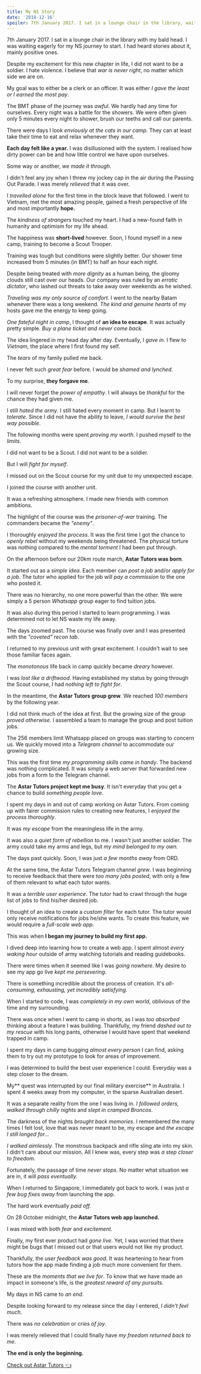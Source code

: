 ```yaml
---
title: My NS Story
date: '2018-12-16'
spoiler: 7th January 2017. I sat in a lounge chair in the library, waiting eagerly for my NS journey to start...
---
```


7th January 2017. I sat in a lounge chair in the library with my bald head. I was waiting eagerly for my NS journey to start. I had heard stories about it, mainly positive ones.

Despite my excitement for this new chapter in life, I did not want to be a soldier. I hate violence. I believe that _war is never right_, no matter which side we are on.

My goal was to either be a clerk or an officer. It was either _I gave the least or I earned the most pay_.

The BMT phase of the journey was _awful_.
We hardly had any time for ourselves. Every night was a battle for the showers. We were often given only 5 minutes every night to shower, brush our teeths and call our parents.

There were days I look _enviously at the cats in our camp_. They can at least take their time to eat and relax whenever they want.

**Each day felt like a year.** I was disillusioned with the system. I realised how dirty power can be and how little control we have upon ourselves.

Some way or another, _we made it through_.

I didn't feel any joy when I threw my jockey cap in the air during the Passing Out Parade. I was merely _relieved_ that it was over.

I _travelled alone_ for the first time in the block leave that followed. I went to Vietnam, met the most amazing people, gained a fresh perspective of life and most importantly **hope.**

The _kindness of strangers_ touched my heart. I had a new-found faith in humanity and optimism for my life ahead.

The happiness was **short-lived** however.
Soon, I found myself in a new camp, training to become a Scout Trooper.

Training was tough but conditions were slightly better. Our shower time increased from 5 minutes (in BMT) to half an hour each night.

Despite being treated with _more dignity_ as a human being, the gloomy clouds still cast over our heads. Our company was ruled by an _erratic dictator_, who lashed out threats to take away over weekends as he wished.

_Traveling was my only source of comfort_. I went to the nearby Batam whenever there was a long weekend. _The kind and genuine hearts_ of my hosts gave me the energy to keep going.

_One fateful night in camp_, I thought of **an idea to escape**. It was actually pretty simple. _Buy a plane ticket and never come back_.

The idea lingered in my head day after day. Eventually, I _gave in_. I flew to _Vietnam_, the place where I first found my self.

The _tears_ of my family pulled me back.

I never felt such _great fear_ before. I would be _shamed and lynched_.

To my surprise, **they forgave me**.

I will never forget the _power of empathy_. I will always be _thankful_ for the chance they had given me.

I still _hated the army_. I still hated every moment in camp. But I learnt to _tolerate_. Since I did not have the ability to leave, _I would survive the best way possible_.

The following months were spent _proving my worth_. I pushed myself to the _limits_.

I did not want to be a Scout. I did not want to be a soldier.

But I will _fight for myself_.

I missed out on the Scout course for my unit due to my unexpected escape.

I joined the course with another unit.

It was a refreshing atmosphere. I made new friends with common ambitions.

The highlight of the course was the _prisoner-of-war_ training. The commanders became the _"enemy"_.

I thoroughly _enjoyed the process_. It was the first time I got the chance to _openly rebel_ without my weekends being threatened. The physical torture was nothing compared to the _mental torment_ I had been put through.

On the afternoon before our 20km route march, **Astar Tutors was born**.

It started out as a _simple idea_. Each member can _post a job_ and/or _apply for a job_. The tutor who applied for the job will _pay a commission_ to the one who posted it.

There was no hierarchy, no one more powerful than the other. We were simply a 5 person _Whatsapp_ group eager to find tuition jobs.

It was also during this period I started to learn programming. I was determined not to let NS waste my life away.

The days zoomed past. The course was finally over and I was presented with the _"coveted" recon tab_.

I returned to my previous unit with great excitement. I couldn't wait to see those familiar faces again.

The _monotonous_ life back in camp quickly became _dreary_ however.

I was _lost like a driftwood_. Having established my status by going through the Scout course, I had _nothing left to fight for_.

In the meantime, the **Astar Tutors group grew**. We reached _100 members_ by the following year.

I did not think much of the idea at first. But the growing size of the group _proved otherwise_. I assembled a team to manage the group and post tuition jobs.

The 256 members limit Whatsapp placed on groups was starting to concern us. We quickly moved into a _Telegram channel_ to accommodate our growing size.

This was the first time _my programming skills came in handy_. The backend was nothing complicated. It was simply a web server that forwarded new jobs from a form to the Telegram channel.

The **Astar Tutors project kept me busy**. It isn't everyday that you get a chance to build _something people love_.

I spent my days in and out of camp working on Astar Tutors. From coming up with fairer commission rules to creating new features, I _enjoyed the process thoroughly_.

It was _my escape_ from the meaningless life in the army.

It was also a _quiet form of rebellion_ to me. I wasn't just another soldier. The army could take my arms and legs, but _my mind belonged to my own._

The days past quickly. Soon, I was just _a few months away_ from ORD.

At the same time, the Astar Tutors Telegram channel _grew_. I was beginning to receive feedback that there were _too many jobs posted_, with only a few of them relevant to what each tutor wants.

It was a _terrible user experience_. The tutor had to crawl through the huge list of jobs to find his/her desired job.

I thought of an idea to create a _custom filter_ for each tutor. The tutor would only receive notifications for jobs he/she wants. To create this feature, we would require a _full-scale web app._

This was when **I began my journey to build my first app.**

I dived deep into learning how to create a web app. I spent almost _every waking hour_ outside of army watching tutorials and reading guidebooks.

There were times when it seemed like I was _going nowhere_. My desire to see my app go live _kept me persevering._

There is something incredible about the process of creation. It's _all-consuming, exhausting, yet incredibly satisfying._

When I started to code, I was _completely in my own world_, oblivious of the time and my surrounding.

There was once when I went to camp in shorts, as I was _too absorbed_ thinking about a feature I was building. Thankfully, my friend _dashed out to my rescue_ with his long pants, otherwise I would have spent that weekend trapped in camp.

I spent my days in camp bugging _almost every person_ I can find, asking them to try out my prototype to look for areas of improvement.

I was determined to build the best user experience I could. Everyday was a step closer to the dream.

My** quest was interrupted by our final military exercise** in Australia. I spent 4 weeks away from my computer, in the sparse Australian desert.

It was a separate reality from the one I was living in. _I followed orders, walked through chilly nights_ and _slept in cramped Broncos_.

The darkness of the nights _brought back memories_. I remembered the many times I felt lost, love that was never meant to be, my escape and _the escape I still longed for..._

_I walked aimlessly._ The monstrous backpack and rifle sling ate into my skin. I didn't care about our mission. All I knew was, every step was _a step closer to freedom._

Fortunately, the passage of time _never stops_. No matter what situation we are in, it will _pass eventually._

When I returned to Singapore, I immediately got back to work. I was just _a few bug fixes away_ from launching the app.

The hard work eventually _paid off._

On 28 October midnight, the **Astar Tutors web app launched.**

I was mixed with both _fear_ and _excitement._

Finally, my first ever product had _gone live_. Yet, I was worried that there might be bugs that I missed out or that users would not like my product.

Thankfully, the _user feedback was good_. It was heartening to hear from tutors how the app made finding a job much more convenient for them.

These are the _moments that we live for_. To know that we have made an impact in someone's life, is the _greatest reward of any pursuits_.

My days in NS came to _an end_.

Despite looking forward to my release since the day I entered, _I didn't feel much._

There was _no celebration_ or _cries of joy_.

I was merely relieved that I could finally have _my freedom returned back to me_.

**The end is only the beginning.**

[Check out Astar Tutors 👈](https://www.astartutors.sg)
